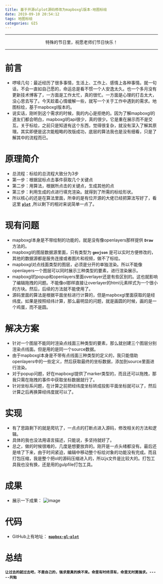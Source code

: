 ```yaml
---
title: 基于开源olplot源码修改为mapboxgl版本-地图标绘
date: 2019-09-10 20:54:12
tags: 地图标绘
categories: GIS
---
```

---

<center>特殊的节日里，祝愿老师们节日快乐！</center> 

---

# 前言  
  - 啰嗦几句：最近经历了很多事情，生活上、工作上、感情上各种事情。就一句话，不会一直如自己愿的，命运总是看不惯一个人安逸太久。也一个多月没有更新技术博客了，一方面是工作太忙，真的很忙。一方面是心理的打击太大，没心思去写了。今天趁着心情缓解一些，就写一个关于工作中遇到的需求。地图标绘，基于mapboxgl版本的。
  - 说实话，刚听到这个需求的时候，我的内心是拒绝的。因为了解mapboxgl的道友们都会明白，mapboxgl的api很少，真的很少。它是重在展示而不是交互。关于标绘，之前只是知道有这个东西，觉得很复杂，就没有深入了解其原理。其实即便是这次能粗略的改版成功，底层的算法我也是没有细看，只是了解其中的流程而已。
    <!--more-->

# 原理简介
  - 总流程：标绘的总流程大致分为3步
  - 第一步：根据鼠标点击事件获取几个关键点
  - 第二步：用算法，根据所点击的关键点，生成其他的点
  - 第三步：利用生成的点进行填充渲染。就得到了所需的标绘形状。
  - 所以核心的还是在算法里面，所幸的是有位开源的大佬已经把算法写好了，看这里 <a href='https://gitee.com/ilocation/plot' target="_blank" >**`plot`**</a> ,所以剩下的相对来说简单一点了。

# 现有问题
  - mapboxgl本身是不带绘制的功能的，就是没有像openlayers那样提供   **`Draw`** 方法的。
  - mapboxgl的图层数据源里面，只有类型为 **`geojson`** 是可以实时方便修改的，其他的数据源都是服务连接或者图片和视频，做不了标绘。
  - mapboxgl对点线面类型的图层，必须是分开的单独渲染。所以不能像openlayers一个图层可以同时展示三种类型的要素，进行渲染展示。
  - mapboxgl的popup和openlayers里面overlayer还是有些区别的。这也就影响了编辑拖拽的问题。不能像ol那样直接让overlayer的html元素样式为一个很小的方块。然后，后续的方法就不能使用了。
  - 源码里面的算法是根据平面坐标进行计算的，但是mapboxgl里面获取的是经纬度。如果是按照经纬计算，那么最明显的问题，就是画圆的时候，画的是一个鸡蛋，而不是圆。

# 解决方案
  - 针对一个图层不能同时渲染点线面三种类型的要素，那么就创建三个图层分别渲染点线面。但是用的是同一个source数据。
  - 由于mapboxgl本身是不带有点线面三种类型的定义的，我只能借助openlayers中的一些定义，然后获取最终的坐标数据，添加到source里面进行渲染。
  - 对于popup问题，好在mapboxgl提供了marker类型的，而且还可以拖拽，那我只需在拖拽的事件中获取坐标数据就行了。
  - 针对坐标系问题，在计算之前把经纬度坐标转成投影平面坐标就可以了，然后计算之后再换算经纬度就可以了。

# 实现
  - 有了思路剩下的就是爬坑了，一点点的打断点进入源码，修改相关的方法和逻辑。
  - 具体的我也没法用语言描述，只能说，多坚持就好了。
  - 总之，做的时候很难的，几度是想要放弃的。刚开是一点头绪都没有。最后还是啃了下来，由于时间紧迫，编辑中移动整个标绘对象的功能没有完成。而且打包压缩，我是整个把ol的源码压缩进入的，所以js文件是比较大的。打包工具我也没有换，还是用的gulpfile打包工具。

# 成果
  - 展示一下成果：
  ![image](mapbox-plot.png)

# 代码
  - GitHub上有地址： <a href='https://github.com/JerckyLY/mapbox-plot' target="_blank" >**`mapbox-gl-plot`**</a>

# 总结
  **`让过去的就过去吧，不是自己的，强求是真的换不来。命里有时终须有，命里无时莫强求。-----共勉`**